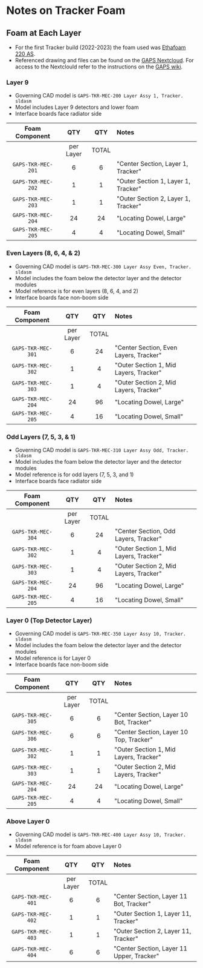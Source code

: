 # Notes on Tracker Foam

## Foam at Each Layer

- For the first Tracker build (2022-2023) the foam used was
[Ethafoam 220 AS](http://www.qualityfoam.com/docs/ethafoam-220-as.pdf).
- Referenced drawing and files can be found on the
  [GAPS Nextcloud](https://gaps1.astro.ucla.edu/nextcloud/index.php/f/7163).
  For access to the Nextclould refer to the instructions on the
  [GAPS wiki](https://gaps1.astro.ucla.edu/wiki/gaps/index.php?title=Nextcloud).

### Layer 9

- Governing CAD model is `GAPS-TKR-MEC-200 Layer Assy 1, Tracker. sldasm`
- Model includes Layer 9 detectors and lower foam
- Interface boards face radiator side

|   Foam Component   |    QTY    |  QTY  | Notes                               |
|:------------------:|:---------:|:-----:|:------------------------------------|
|                    | per Layer | TOTAL |                                     |
| `GAPS-TKR-MEC-201` |     6     |   6   | "Center Section, Layer 1, Tracker"  |
| `GAPS-TKR-MEC-202` |     1     |   1   | "Outer Section 1, Layer 1, Tracker" |
| `GAPS-TKR-MEC-203` |     1     |   1   | "Outer Section 2, Layer 1, Tracker" |
| `GAPS-TKR-MEC-204` |    24     |  24   | "Locating Dowel, Large"             |
| `GAPS-TKR-MEC-205` |     4     |   4   | "Locating Dowel, Small"             |

### Even Layers (8, 6, 4, & 2)

- Governing CAD model is `GAPS-TKR-MEC-300 Layer Assy Even, Tracker. sldasm`
- Model includes the foam below the detector layer and the detector modules
- Model reference is for even layers (8, 6, 4, and 2)
- Interface boards face non-boom side

|   Foam Component   |    QTY    |  QTY  | Notes                                  |
|:------------------:|:---------:|:-----:|:---------------------------------------|
|                    | per Layer | TOTAL |                                        |
| `GAPS-TKR-MEC-301` |     6     |  24   | "Center Section, Even Layers, Tracker" |
| `GAPS-TKR-MEC-302` |     1     |   4   | "Outer Section 1, Mid Layers, Tracker" |
| `GAPS-TKR-MEC-303` |     1     |   4   | "Outer Section 2, Mid Layers, Tracker" |
| `GAPS-TKR-MEC-204` |    24     |  96   | "Locating Dowel, Large"                |
| `GAPS-TKR-MEC-205` |     4     |  16   | "Locating Dowel, Small"                |

### Odd Layers (7, 5, 3, & 1)

- Governing CAD model is `GAPS-TKR-MEC-310 Layer Assy Odd, Tracker. sldasm`
- Model includes the foam below the detector layer and the detector modules
- Model reference is for odd layers (7, 5, 3, and 1)
- Interface boards face radiator side

|   Foam Component   |    QTY    |  QTY  | Notes                                  |
|:------------------:|:---------:|:-----:|:---------------------------------------|
|                    | per Layer | TOTAL |                                        |
| `GAPS-TKR-MEC-304` |     6     |  24   | "Center Section, Odd Layers, Tracker"  |
| `GAPS-TKR-MEC-302` |     1     |   4   | "Outer Section 1, Mid Layers, Tracker" |
| `GAPS-TKR-MEC-303` |     1     |   4   | "Outer Section 2, Mid Layers, Tracker" |
| `GAPS-TKR-MEC-204` |    24     |  96   | "Locating Dowel, Large"                |
| `GAPS-TKR-MEC-205` |     4     |  16   | "Locating Dowel, Small"                |

### Layer 0 (Top Detector Layer)

- Governing CAD model is `GAPS-TKR-MEC-350 Layer Assy 10, Tracker. sldasm`
- Model includes the foam below the detector layer and the detector modules
- Model reference is for Layer 0
- Interface boards face non-boom side

|   Foam Component   |    QTY    |  QTY  | Notes                                   |
|:------------------:|:---------:|:-----:|:----------------------------------------|
|                    | per Layer | TOTAL |                                         |
| `GAPS-TKR-MEC-305` |     6     |   6   | "Center Section, Layer 10 Bot, Tracker" |
| `GAPS-TKR-MEC-306` |     6     |   6   | "Center Section, Layer 10 Top, Tracker" |
| `GAPS-TKR-MEC-302` |     1     |   1   | "Outer Section 1, Mid Layers, Tracker"  |
| `GAPS-TKR-MEC-303` |     1     |   1   | "Outer Section 2, Mid Layers, Tracker"  |
| `GAPS-TKR-MEC-204` |    24     |  24   | "Locating Dowel, Large"                 |
| `GAPS-TKR-MEC-205` |     4     |   4   | "Locating Dowel, Small"                 |

### Above Layer 0

- Governing CAD model is `GAPS-TKR-MEC-400 Layer Assy 10, Tracker. sldasm`
- Model reference is for foam above Layer 0

|   Foam Component   |    QTY    |  QTY  | Notes                                     |
|:------------------:|:---------:|:-----:|:------------------------------------------|
|                    | per Layer | TOTAL |                                           |
| `GAPS-TKR-MEC-401` |     6     |   6   | "Center Section, Layer 11 Bot, Tracker"   |
| `GAPS-TKR-MEC-402` |     1     |   1   | "Outer Section 1, Layer 11, Tracker"      |
| `GAPS-TKR-MEC-403` |     1     |   1   | "Outer Section 2, Layer 11, Tracker"      |
| `GAPS-TKR-MEC-404` |     6     |   6   | "Center Section, Layer 11 Upper, Tracker" |
